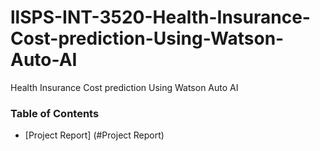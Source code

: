 # llSPS-INT-3520-Health-Insurance-Cost-prediction-Using-Watson-Auto-AI
Health Insurance Cost prediction Using Watson Auto AI

### Table of Contents
* [Project Report] (#Project Report)
